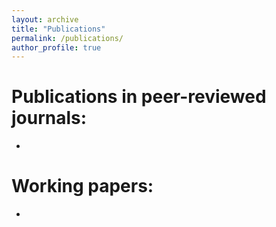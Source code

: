 ```yaml
---
layout: archive
title: "Publications"
permalink: /publications/
author_profile: true
---
```


Publications in peer-reviewed journals:
======

*


Working papers:
======

*
